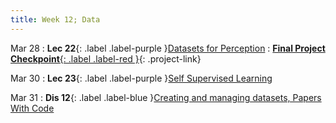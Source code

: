 ```yaml
---
title: Week 12; Data
---
```


Mar 28
: **Lec 22**{: .label .label-purple }[Datasets for Perception](#)
: [**Final Project Checkpoint**{: .label .label-red }](/projects/#final-project){: .project-link}

Mar 30
: **Lec 23**{: .label .label-purple }[Self Supervised Learning](#)
  <!-- : [Solution](#) -->

Mar 31
: **Dis 12**{: .label .label-blue }[Creating and managing datasets, Papers With Code](#)
